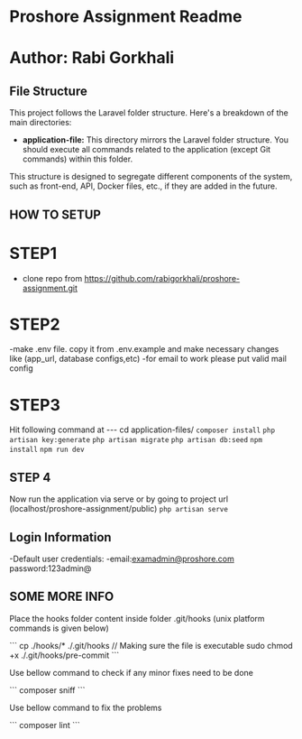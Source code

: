 # Proshore Assignment Readme
# Author: Rabi Gorkhali

## File Structure

This project follows the Laravel folder structure. Here's a breakdown of the main directories:

- **application-file:** This directory mirrors the Laravel folder structure. You should execute all commands related to the application (except Git commands) within this folder.

This structure is designed to segregate different components of the system, such as front-end, API, Docker files, etc., if they are added in the future.

## HOW TO SETUP
# STEP1
- clone repo from https://github.com/rabigorkhali/proshore-assignment.git

# STEP2
-make .env file. copy it from .env.example and make necessary changes like (app_url, database configs,etc)
-for email to work please put valid mail config

# STEP3
Hit following command at --- cd application-files/
 `composer install`
 `php artisan key:generate`
 `php artisan migrate`
 `php artisan db:seed`
 `npm install` 
 `npm run dev`<!-- hit this command if css breaks, however compilled css and js files are already pushed -->

## STEP 4
Now run the application via serve or by going to project url (localhost/proshore-assignment/public)
`php artisan serve`

## Login Information
 -Default user credentials:
 -email:examadmin@proshore.com 
  password:123admin@

## SOME MORE INFO 
  <p>Place the hooks folder content inside folder .git/hooks (unix platform commands is given below)</p>
 ```
        cp ./hooks/* ./.git/hooks 
        // Making sure the file is executable
        sudo chmod +x ./.git/hooks/pre-commit
 ```
 <p>Use bellow command to check if any minor fixes need to be done </p>
  ```
       composer sniff
 ```
 <p>Use bellow command to fix the problems </p>
  ```
       composer lint
 ```